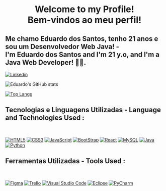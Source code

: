 <h1 align="center"> Welcome to my Profile! <br> Bem-vindos ao meu perfil!</h1>
<h2>Me chamo Eduardo dos Santos, tenho 21 anos e sou um Desenvolvedor Web Java! - <br> I'm Eduardo dos Santos and I'm 21 y.o, and I'm a Java Web Developer! 👨‍💻.</h2>

[![Linkedin](https://img.shields.io/badge/LinkedIn-0077B5?style=for-the-badge&logo=linkedin&logoColor=white)](https://www.linkedin.com/in/eduardo-dos-santos-)

![Eduardo's GitHub stats](https://github-readme-stats.vercel.app/api?username=eduardovirtual&show_icons=true&theme=dracula)

[![Top Langs](https://github-readme-stats.vercel.app/api/top-langs/?username=eduardovirtual&layout=compact)](https://github.com/eduardovirtual/github-readme-stats)

## Tecnologias e Linguagens Utilizadas - Language and Technologies Used :

<div style='display:inline_block'> <br/>

[![HTML5](https://img.shields.io/badge/HTML5-E34F26?style=for-the-badge&logo=html5&logoColor=white)]()
[![CSS3](https://img.shields.io/badge/CSS3-1572B6?style=for-the-badge&logo=css3&logoColor=white)]()
[![JavaScript](https://img.shields.io/badge/JavaScript-F7DF1E?style=for-the-badge&logo=javascript&logoColor=black)]()
[![BootStrap](https://img.shields.io/badge/Bootstrap-563D7C?style=for-the-badge&logo=bootstrap&logoColor=white)]()
[![React](https://img.shields.io/badge/React-20232A?style=for-the-badge&logo=react&logoColor=61DAFB)]()
[![MySQL](https://img.shields.io/badge/MySQL-005C84?style=for-the-badge&logo=mysql&logoColor=white)]()
[![Java](https://img.shields.io/badge/Java-ED8B00?style=for-the-badge&logo=openjdk&logoColor=white)]()
[![Python](https://img.shields.io/badge/Python-3776AB?style=for-the-badge&logo=python&logoColor=yellow)]()
</div>

## Ferramentas Utilizadas - Tools Used :

<div style='display:inline_block'> <br/>

[![Figma](https://img.shields.io/badge/Figma-F24E1E?style=for-the-badge&logo=figma&logoColor=white)]()
[![Trello](https://img.shields.io/badge/Trello-0052CC?style=for-the-badge&logo=trello&logoColor=white)]()
[![Visual Studio Code](https://img.shields.io/badge/Visual_Studio_Code-0078D4?style=for-the-badge&logo=visual%20studio%20code&logoColor=white)]()
[![Eclipse](https://img.shields.io/badge/Eclipse-2C2255?style=for-the-badge&logo=eclipse&logoColor=white)]()
[![PyCharm](https://img.shields.io/badge/PyCharm-000000.svg?&style=for-the-badge&logo=PyCharm&logoColor=green)]()
</div>


<!---
eduardovirtual/eduardovirtual is a ✨ special ✨ repository because its `README.md` (this file) appears on your GitHub profile.
You can click the Preview link to take a look at your changes.
--->
